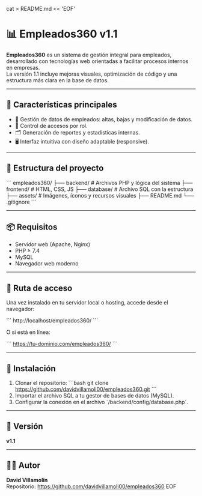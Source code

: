cat > README.md << 'EOF'
# 📊 Empleados360 v1.1

**Empleados360** es un sistema de gestión integral para empleados, desarrollado con tecnologías web orientadas a facilitar procesos internos en empresas.  
La versión 1.1 incluye mejoras visuales, optimización de código y una estructura más clara en la base de datos.

---

## 🚀 Características principales

- 📁 Gestión de datos de empleados: altas, bajas y modificación de datos.
- 🔐 Control de accesos por rol.
- 🗂️ Generación de reportes y estadísticas internas.
- 🖥️ Interfaz intuitiva con diseño adaptable (responsive).

---

## 📂 Estructura del proyecto

\`\`\`
empleados360/
├── backend/           # Archivos PHP y lógica del sistema
├── frontend/          # HTML, CSS, JS
├── database/          # Archivo SQL con la estructura
├── assets/            # Imágenes, íconos y recursos visuales
├── README.md
└── .gitignore
\`\`\`

---

## 📦 Requisitos

- Servidor web (Apache, Nginx)
- PHP ≥ 7.4
- MySQL
- Navegador web moderno

---

## 🔗 Ruta de acceso

Una vez instalado en tu servidor local o hosting, accede desde el navegador:

\`\`\`
http://localhost/empleados360/
\`\`\`

O si está en línea:

\`\`\`
https://tu-dominio.com/empleados360/
\`\`\`

---

## 🔧 Instalación

1. Clonar el repositorio:
   \`\`\`bash
   git clone https://github.com/davidvillamoli00/empleados360.git
   \`\`\`
2. Importar el archivo SQL a tu gestor de bases de datos (MySQL).
3. Configurar la conexión en el archivo \`/backend/config/database.php\`.

---

## 📌 Versión

**v1.1**

---

## 👨‍💻 Autor

**David Villamolín**  
Repositorio: https://github.com/davidvillamoli00/empleados360
EOF
